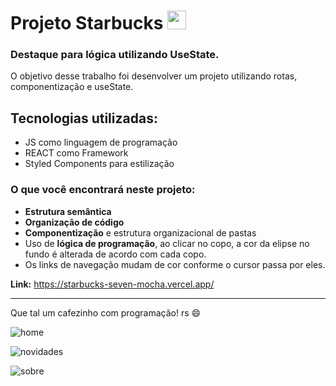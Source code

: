# Projeto Starbucks <img src= "https://th.bing.com/th/id/R.3416f7502ffdb30d25407229a1dd433b?rik=f9kqxGkOzwaKrw&pid=ImgRaw&r=0" width="30"/>

### Destaque para lógica utilizando UseState.

O objetivo desse trabalho foi desenvolver um projeto utilizando rotas, componentização e useState.

## Tecnologias utilizadas:
- JS como linguagem de programação
- REACT como Framework
- Styled Components para estilização

### O que você encontrará neste projeto:
- **Estrutura semântica**
- **Organização de código**
- **Componentização** e estrutura organizacional de pastas
- Uso de **lógica de programação**, ao clicar no copo, a cor da elipse no fundo é alterada de acordo com cada copo.
- Os links de navegação mudam de cor conforme o cursor passa por eles.

**Link:** https://starbucks-seven-mocha.vercel.app/

---

  Que tal um cafezinho com programação! rs 😄

![home](https://github.com/user-attachments/assets/9f54885a-1f0a-40bb-b3bc-cf7339a746fe)

![novidades](https://github.com/user-attachments/assets/83f61e59-2027-493b-a2a6-3345279419be)

![sobre](https://github.com/user-attachments/assets/315c6b37-ff81-4d2b-92be-09388f6f4d13)
